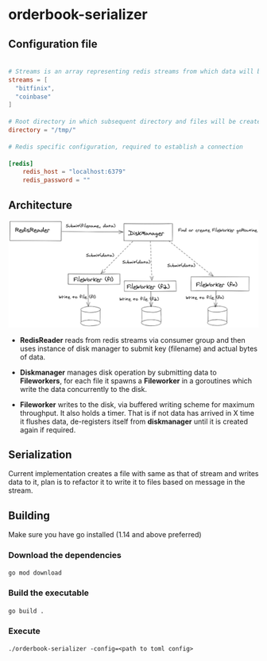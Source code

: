 # orderbook-serializer

## Configuration file

```toml

# Streams is an array representing redis streams from which data will be read
streams = [
  "bitfinix",
  "coinbase"
]

# Root directory in which subsequent directory and files will be created
directory = "/tmp/"

# Redis specific configuration, required to establish a connection

[redis]
    redis_host = "localhost:6379"
    redis_password = ""

```

## Architecture

![Architecture](res/arch.png)

- **RedisReader** reads from redis streams via consumer group and then uses instance of disk manager to submit key (filename) and actual bytes of data.

- **Diskmanager** manages disk operation by submitting data to **Fileworkers**, for each file it spawns a **Fileworker** in a goroutines which write the data concurrently to the disk.
  
- **Fileworker** writes to the disk, via buffered writing scheme for maximum throughput. It also holds a timer. That is if not data has arrived in X time it flushes data, de-registers itself from **diskmanager** until it is created again if required.

## Serialization

Current implementation creates a file with same as that of stream and writes data to it, plan is to refactor it to write it to files based on message in the stream.

## Building

Make sure you have go installed (1.14 and above preferred)

### Download the dependencies
`go mod download`

### Build the executable
`go build .`

### Execute
`./orderbook-serializer -config=<path to toml config>`



